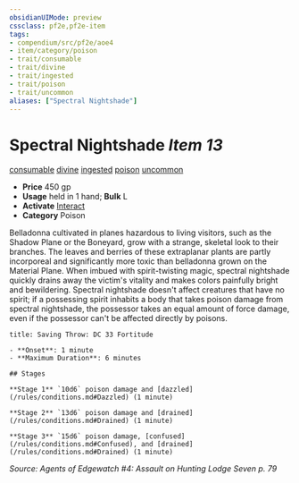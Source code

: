 ```yaml
---
obsidianUIMode: preview
cssclass: pf2e,pf2e-item
tags:
- compendium/src/pf2e/aoe4
- item/category/poison
- trait/consumable
- trait/divine
- trait/ingested
- trait/poison
- trait/uncommon
aliases: ["Spectral Nightshade"]
---
```

# Spectral Nightshade *Item 13*  
[consumable](/rules/traits/consumable.md)  [divine](/rules/traits/divine.md)  [ingested](/rules/traits/ingested.md)  [poison](/rules/traits/poison.md)  [uncommon](/rules/traits/uncommon.md)  

- **Price** 450 gp
- **Usage** held in 1 hand; **Bulk** L
- **Activate** [Interact](/rules/actions/interact.md)
- **Category** Poison

Belladonna cultivated in planes hazardous to living visitors, such as the Shadow Plane or the Boneyard, grow with a strange, skeletal look to their branches. The leaves and berries of these extraplanar plants are partly incorporeal and significantly more toxic than belladonna grown on the Material Plane. When imbued with spirit-twisting magic, spectral nightshade quickly drains away the victim's vitality and makes colors painfully bright and bewildering. Spectral nightshade doesn't affect creatures that have no spirit; if a possessing spirit inhabits a body that takes poison damage from spectral nightshade, the possessor takes an equal amount of force damage, even if the possessor can't be affected directly by poisons.

```ad-inline-affliction
title: Saving Throw: DC 33 Fortitude

- **Onset**: 1 minute
- **Maximum Duration**: 6 minutes

## Stages

**Stage 1** `10d6` poison damage and [dazzled](/rules/conditions.md#Dazzled) (1 minute)

**Stage 2** `13d6` poison damage and [drained](/rules/conditions.md#Drained) (1 minute)

**Stage 3** `15d6` poison damage, [confused](/rules/conditions.md#Confused), and [drained](/rules/conditions.md#Drained) (1 minute)
```

*Source: Agents of Edgewatch #4: Assault on Hunting Lodge Seven p. 79*